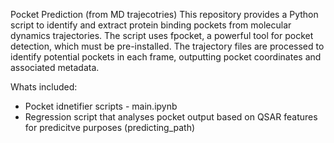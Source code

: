 Pocket Prediction (from MD trajecotries) 
This repository provides a Python script to identify and extract protein binding pockets from molecular dynamics trajectories. The script uses fpocket, a powerful tool for pocket detection, which must be pre-installed.
The trajectory files are processed to identify potential pockets in each frame, outputting pocket coordinates and associated metadata.

Whats included: 
- Pocket idnetifier scripts - main.ipynb 
- Regression script that analyses pocket output based on QSAR features for predicitve purposes (predicting_path)
